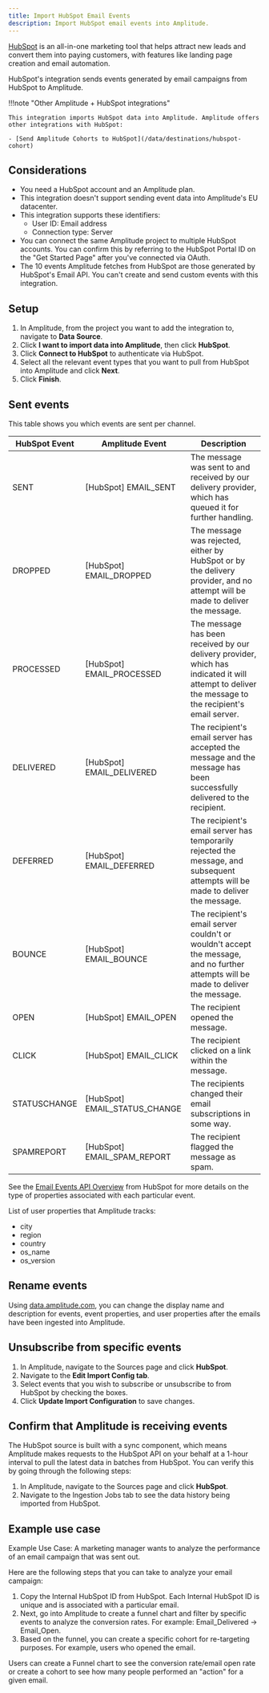 ```yaml
---
title: Import HubSpot Email Events
description: Import HubSpot email events into Amplitude.
---
```


[HubSpot](http://www.hubspot.com/) is an all-in-one marketing tool that helps attract new leads and convert them into paying customers, with features like landing page creation and email automation.

HubSpot's integration sends events generated by email campaigns from HubSpot to Amplitude.

!!!note "Other Amplitude + HubSpot integrations"

    This integration imports HubSpot data into Amplitude. Amplitude offers other integrations with HubSpot: 

    - [Send Amplitude Cohorts to HubSpot](/data/destinations/hubspot-cohort)

## Considerations

- You need a HubSpot account and an Amplitude plan.
- This integration doesn't support sending event data into Amplitude's EU datacenter.
- This integration supports these identifiers:
    - User ID: Email address
    - Connection type: Server
- You can connect the same Amplitude project to multiple HubSpot accounts. You can confirm this by referring to the HubSpot Portal ID on the "Get Started Page" after you've connected via OAuth.
- The 10 events Amplitude fetches from HubSpot are those generated by HubSpot's Email API. You can't create and send  custom events with this integration.

## Setup

1. In Amplitude, from the project you want to add the integration to, navigate to **Data Source**.
2. Click **I want to import data into Amplitude**, then click **HubSpot**. 
3. Click **Connect to HubSpot** to authenticate via HubSpot.
4. Select all the relevant event types that you want to pull from HubSpot into Amplitude and click **Next**.
5. Click **Finish**.

## Sent events

This table shows you which events are sent per channel.

|HubSpot Event|Amplitude Event|Description|
|---|----|----|
|SENT|[HubSpot] EMAIL_SENT|The message was sent to and received by our delivery provider, which has queued it for further handling.|
|DROPPED|[HubSpot] EMAIL_DROPPED|The message was rejected, either by HubSpot or by the delivery provider, and no attempt will be made to deliver the message.|
|PROCESSED|[HubSpot] EMAIL_PROCESSED|The message has been received by our delivery provider, which has indicated it will attempt to deliver the message to the recipient's email server.|
|DELIVERED|[HubSpot] EMAIL_DELIVERED|The recipient's email server has accepted the message and the message has been successfully delivered to the recipient.|
|DEFERRED|[HubSpot] EMAIL_DEFERRED|The recipient's email server has temporarily rejected the message, and subsequent attempts will be made to deliver the message.|
|BOUNCE|[HubSpot] EMAIL_BOUNCE|The recipient's email server couldn't or wouldn't accept the message, and no further attempts will be made to deliver the message.|
|OPEN|[HubSpot] EMAIL_OPEN| The recipient opened the message.|
|CLICK|[HubSpot] EMAIL_CLICK|The recipient clicked on a link within the message.|
|STATUSCHANGE|[HubSpot] EMAIL_STATUS_CHANGE|The recipients changed their email subscriptions in some way.|
|SPAMREPORT|[HubSpot] EMAIL_SPAM_REPORT|The recipient flagged the message as spam.|

See the [Email Events API Overview](https://legacydocs.hubspot.com/docs/methods/email/email_events_overview) from HubSpot for more details on the type of properties associated with each particular event.

List of user properties that Amplitude tracks:

- city
- region
- country
- os_name
- os_version

## Rename events

Using [data.amplitude.com](https://help.amplitude.com/hc/en-us/articles/360043750992-Govern-Manage-your-Amplitude-data-at-scale), you can change the display name and description for events, event properties, and user properties after the emails have been ingested into Amplitude.

## Unsubscribe from specific events

1. In Amplitude, navigate to the Sources page and click **HubSpot**.
2. Navigate to the **Edit Import Config tab**.
3. Select events that you wish to subscribe or unsubscribe to from HubSpot by checking the boxes.
4. Click **Update Import Configuration** to save changes.

## Confirm that Amplitude is receiving events

The HubSpot source is built with a sync component, which means Amplitude makes requests to the HubSpot API on your behalf at a 1-hour interval to pull the latest data in batches from HubSpot. You can verify this by going through the following steps:

1. In Amplitude, navigate to the Sources page and click **HubSpot**.
2. Navigate to the Ingestion Jobs tab to see the data history being imported from HubSpot.

## Example use case

Example Use Case: A marketing manager wants to analyze the performance of an email campaign that was sent out.

Here are the following steps that you can take to analyze your email campaign:

1. Copy the Internal HubSpot ID from HubSpot. Each Internal HubSpot ID is unique and is associated with a particular email.
2. Next, go into Amplitude to create a funnel chart and filter by specific events to analyze the conversion rates. For example: Email_Delivered → Email_Open.
3. Based on the funnel, you can create a specific cohort for re-targeting purposes. For example,  users who opened the email.

Users can create a Funnel chart to see the conversion rate/email open rate or create a cohort to see how many people performed an "action" for a given email.
